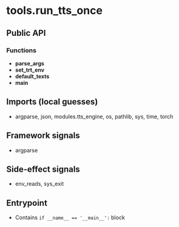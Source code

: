 # tools.run_tts_once

## Public API


### Functions
- **parse_args**
- **set_trt_env**
- **default_texts**
- **main**

## Imports (local guesses)
- argparse, json, modules.tts_engine, os, pathlib, sys, time, torch

## Framework signals
- argparse

## Side-effect signals
- env_reads, sys_exit

## Entrypoint
- Contains `if __name__ == '__main__':` block